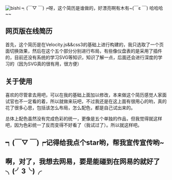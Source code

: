 ![bishi](http://7xonct.com1.z0.glb.clouddn.com/rabit/haha.gif)
┑(￣▽ ￣)┍呀，这个简历是谁做的，好漂亮啊有木有~(￣ε ￣) 哈哈哈~~

## 网页版在线简历
首先，这个简历是在Velocity.js&&css3的基础上进行构建的，我只选取了一个页面切换效果，然后在这个五个部分分别进行布局，有些像仪盘表的是采用了插件的，目前还没有系统的学习SVG等知识，知识了解一点，后面还会进行深度的学习的（因为SVG真的很有用，很方便）


## 关于使用
喜欢的尽管拿去用吧，可以在我的基础上面加以修改，本来做这个简历感觉人家面试官也不一定看的着，所以就做来玩吧，不过我还是在这上面有很用心的哟，真的花了很多心思，包括该怎么布局，怎么配色，都是自己试出来的。


总体上配色虽然没有完成色彩的统一，更像是五个单独的作品，但我觉得就这样吧，因为色彩统一了反而变得不好看了（我试过了）。所以就这样吧。


 ## ┑(￣▽ ￣)┍记得给我点个star哟，帮我宣传宣传哟~
 
 ## 啊，对了，我想去网易，要是能碰到在网易的就好了╮(╯3╰)╭